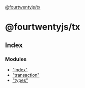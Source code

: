 [@fourtwentyjs/tx](README.md)

# @fourtwentyjs/tx

## Index

### Modules

* ["index"](modules/_index_.md)
* ["transaction"](modules/_transaction_.md)
* ["types"](modules/_types_.md)
